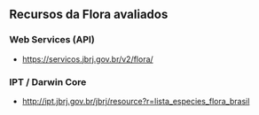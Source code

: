## Recursos da Flora avaliados

### Web Services (API)

* https://servicos.jbrj.gov.br/v2/flora/

### IPT / Darwin Core

* http://ipt.jbrj.gov.br/jbrj/resource?r=lista_especies_flora_brasil
